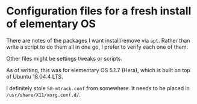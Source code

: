 # Configuration files for a fresh install of elementary OS

There are notes of the packages I want install/remove via `apt`. Rather than write a script to do them all in one go, I prefer to verify each one of them.

Other files might be settings tweaks or scripts.

As of writing, this was for elementary OS 5.1.7 (Hera), which is built on top of Ubuntu 18.04.4 LTS.

I definitely stole `50-mtrack.conf` from somewhere. It needs to be placed in `/usr/share/X11/xorg.conf.d/`.
